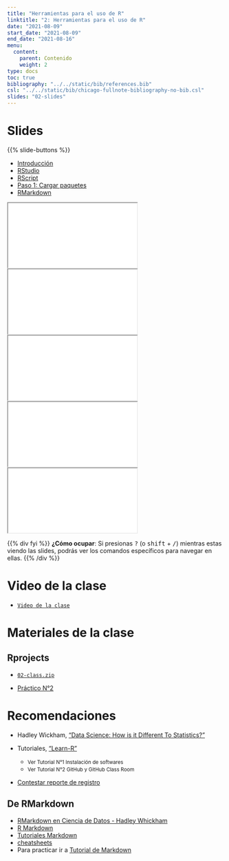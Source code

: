 ```yaml
---
title: "Herramientas para el uso de R"
linktitle: "2: Herramientas para el uso de R"
date: "2021-08-09"
start_date: "2021-08-09"
end_date: "2021-08-16"
menu:
  content:
    parent: Contenido
    weight: 2
type: docs
toc: true
bibliography: "../../static/bib/references.bib"
csl: "../../static/bib/chicago-fullnote-bibliography-no-bib.csl"
slides: "02-slides"
---
```


# Slides

{{% slide-buttons %}}

<ul class="nav nav-tabs" id="slide-tabs" role="tablist">
<li class="nav-item">
<a class="nav-link active" id="introducción-tab" data-toggle="tab" href="#introducción" role="tab" aria-controls="introducción" aria-selected="true">Introducción</a>
</li>
<li class="nav-item">
<a class="nav-link" id="rstudio-tab" data-toggle="tab" href="#rstudio" role="tab" aria-controls="rstudio" aria-selected="false">RStudio</a>
</li>
<li class="nav-item">
<a class="nav-link" id="rscript-tab" data-toggle="tab" href="#rscript" role="tab" aria-controls="rscript" aria-selected="false">RScript</a>
</li>
<li class="nav-item">
<a class="nav-link" id="paso-1-cargar-paquetes-tab" data-toggle="tab" href="#paso-1-cargar-paquetes" role="tab" aria-controls="paso-1-cargar-paquetes" aria-selected="false">Paso 1: Cargar paquetes</a>
</li>
<li class="nav-item">
<a class="nav-link" id="rmarkdown-tab" data-toggle="tab" href="#rmarkdown" role="tab" aria-controls="rmarkdown" aria-selected="false">RMarkdown</a>
</li>
</ul>

<div id="slide-tabs" class="tab-content">

<div id="introducción" class="tab-pane fade show active" role="tabpanel" aria-labelledby="introducción-tab">

<div class="embed-responsive embed-responsive-16by9">

<iframe class="embed-responsive-item" src="/slides/02-slides.html#1">
</iframe>

</div>

</div>

<div id="rstudio" class="tab-pane fade" role="tabpanel" aria-labelledby="rstudio-tab">

<div class="embed-responsive embed-responsive-16by9">

<iframe class="embed-responsive-item" src="/slides/02-slides.html#4">
</iframe>

</div>

</div>

<div id="rscript" class="tab-pane fade" role="tabpanel" aria-labelledby="rscript-tab">

<div class="embed-responsive embed-responsive-16by9">

<iframe class="embed-responsive-item" src="/slides/02-slides.html#21">
</iframe>

</div>

</div>

<div id="paso-1-cargar-paquetes" class="tab-pane fade" role="tabpanel" aria-labelledby="paso-1-cargar-paquetes-tab">

<div class="embed-responsive embed-responsive-16by9">

<iframe class="embed-responsive-item" src="/slides/02-slides.html#29">
</iframe>

</div>

</div>

<div id="rmarkdown" class="tab-pane fade" role="tabpanel" aria-labelledby="rmarkdown-tab">

<div class="embed-responsive embed-responsive-16by9">

<iframe class="embed-responsive-item" src="/slides/02-slides.html#44">
</iframe>

</div>

</div>

</div>

{{% div fyi %}}
**¿Cómo ocupar**: Si presionas <kbd>?</kbd> (o <kbd>shift</kbd> + <kbd>/</kbd>) mientras estas viendo las slides, podrás ver los comandos específicos para navegar en ellas.
{{% /div %}}

# Video de la clase

-   [<i class="fas fa-video"></i> `Video de la clase`](https://zoom.us/rec/share/ng-5McE6dA8_cjBGouCZcEArBoP4IYUKuO3LYOdQqKmUoYuICw_cT4ENUCEEPaOZ.i-kqnRNBvpqj-U_I?startTime=1629145685000)

# Materiales de la clase

## Rprojects

-   [<i class="fas fa-file-archive"></i> `02-class.zip`](https://github.com/learn-R/02-class/raw/main/02-clase.zip)

-   [<i class="fas fa-laptop-code"></i> Práctico N°2](https://learn-r-uah.netlify.app/example/02-practico/)

# Recomendaciones

-   <i class="fas fa-book"></i> Hadley Wickham, [“Data Science: How is it Different To Statistics?”](http://bulletin.imstat.org/2014/09/data-science-how-is-it-different-to-statistics%E2%80%89/)

-   <i class="fab fa-youtube"></i> Tutoriales, [“Learn-R”](https://www.youtube.com/watch?v=UOoMzaWOQJA)

    -   <small>Ver Tutorial N°1 Instalación de softwares</small>
    -   <small>Ver Tutorial N°2 GitHub y GitHub Class Room</small>

-   <i class="fas fa-external-link-square-alt"></i> [Contestar reporte de registro](https://learn-r.formr.org)

## De RMarkdown

-   [RMarkdown en Ciencia de Datos - Hadley Whickham](https://es.r4ds.hadley.nz/r-markdown.html)
-   [R Markdown](https://rmarkdown.rstudio.com/)
-   [Tutoriales Markdown](https://rmarkdown.rstudio.com/lesson-1.html)
-   [cheatsheets](https://www.rstudio.com/wp-content/uploads/2015/02/rmarkdown-cheatsheet.pdf)
-   Para practicar ir a [Tutorial de Markdown](https://www.markdowntutorial.com/es/)
